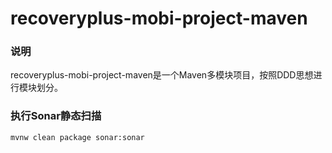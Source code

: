 # recoveryplus-mobi-project-maven

### 说明

recoveryplus-mobi-project-maven是一个Maven多模块项目，按照DDD思想进行模块划分。

### 执行Sonar静态扫描
``` mvnw clean package sonar:sonar ```
